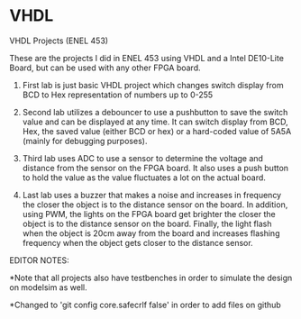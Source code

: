 # VHDL

VHDL Projects (ENEL 453)

These are the projects I did in ENEL 453 using VHDL and a Intel DE10-Lite Board, but can be used with any other FPGA board. 

1. First lab is just basic VHDL project which changes switch display from BCD to Hex representation of numbers up to 0-255

2. Second lab utilizes a debouncer to use a pushbutton to save the switch value and can be displayed at any time. It can switch display from BCD, Hex, the saved value (either BCD or hex) or a hard-coded value of 5A5A (mainly for debugging purposes).

3. Third lab uses ADC to use a sensor to determine the voltage and distance from the sensor on the FPGA board. It also uses a push button to hold the value as the value fluctuates a lot on the actual board. 

4. Last lab uses a buzzer that makes a noise and increases in frequency the closer the object is to the distance sensor on the board. In addition, using PWM, the lights on the FPGA board get brighter the closer the object is to the distance sensor on the board. Finally, the light flash when the object is 20cm away from the board and increases flashing frequency when the object gets closer to the distance sensor. 

EDITOR NOTES:

*Note that all projects also have testbenches in order to simulate the design on modelsim as well. 

*Changed to 'git config core.safecrlf false' in order to add files on github
